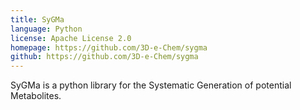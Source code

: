 ```yaml
---
title: SyGMa
language: Python
license: Apache License 2.0
homepage: https://github.com/3D-e-Chem/sygma
github: https://github.com/3D-e-Chem/sygma
---
```

SyGMa is a python library for the Systematic Generation of potential Metabolites.
